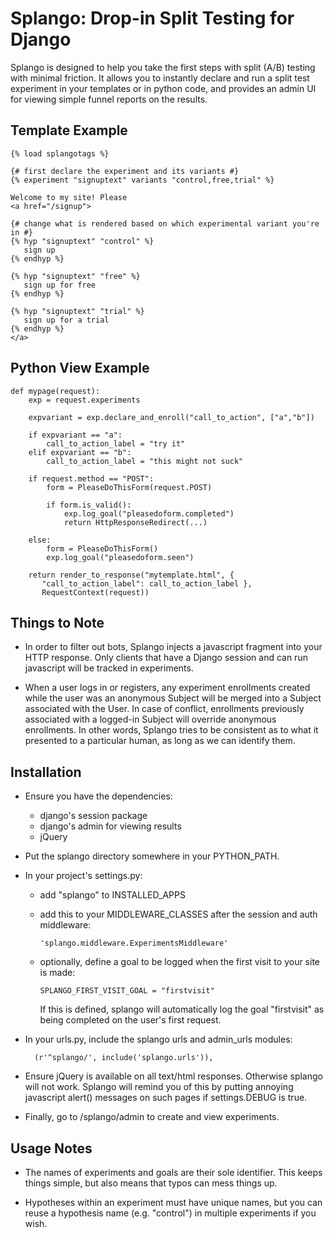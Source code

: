 # Splango: Drop-in Split Testing for Django

Splango is designed to help you take the first steps with split (A/B)
testing with minimal friction.  It allows you to instantly declare and run a
split test experiment in your templates or in python code, and provides an
admin UI for viewing simple funnel reports on the results.

## Template Example

    {% load splangotags %}

    {# first declare the experiment and its variants #}
    {% experiment "signuptext" variants "control,free,trial" %}

    Welcome to my site! Please
    <a href="/signup">

    {# change what is rendered based on which experimental variant you're in #}
    {% hyp "signuptext" "control" %}
       sign up
    {% endhyp %}

    {% hyp "signuptext" "free" %}
       sign up for free
    {% endhyp %}

    {% hyp "signuptext" "trial" %}
       sign up for a trial
    {% endhyp %}
    </a>


## Python View Example

    def mypage(request):
        exp = request.experiments

        expvariant = exp.declare_and_enroll("call_to_action", ["a","b"])

        if expvariant == "a":
            call_to_action_label = "try it"
        elif expvariant == "b":
            call_to_action_label = "this might not suck"

        if request.method == "POST":
            form = PleaseDoThisForm(request.POST)

            if form.is_valid():
                exp.log_goal("pleasedoform.completed")
                return HttpResponseRedirect(...)

        else:
            form = PleaseDoThisForm()
            exp.log_goal("pleasedoform.seen")

        return render_to_response("mytemplate.html", { 
           "call_to_action_label": call_to_action_label },
           RequestContext(request))


## Things to Note

* In order to filter out bots, Splango injects a javascript fragment into
  your HTTP response. Only clients that have a Django session and can run
  javascript will be tracked in experiments.

* When a user logs in or registers, any experiment enrollments created while
  the user was an anonymous Subject will be merged into a Subject associated
  with the User. In case of conflict, enrollments previously associated with
  a logged-in Subject will override anonymous enrollments. In other words,
  Splango tries to be consistent as to what it presented to a particular
  human, as long as we can identify them.


## Installation

* Ensure you have the dependencies:
  * django's session package
  * django's admin for viewing results
  * jQuery

* Put the splango directory somewhere in your PYTHON_PATH.

* In your project's settings.py:

  * add "splango" to INSTALLED_APPS

  * add this to your MIDDLEWARE_CLASSES after the session and auth
    middleware:

        'splango.middleware.ExperimentsMiddleware'

  * optionally, define a goal to be logged when the first visit to your site
    is made:

        SPLANGO_FIRST_VISIT_GOAL = "firstvisit"

    If this is defined, splango will automatically log the goal "firstvisit"
    as being completed on the user's first request.

* In your urls.py, include the splango urls and admin_urls modules:

        (r'^splango/', include('splango.urls')),

* Ensure jQuery is available on all text/html responses. Otherwise splango
  will not work. Splango will remind you of this by putting annoying
  javascript alert() messages on such pages if settings.DEBUG is true.

* Finally, go to /splango/admin to create and view experiments.


## Usage Notes

* The names of experiments and goals are their sole identifier. This keeps
  things simple, but also means that typos can mess things up.

* Hypotheses within an experiment must have unique names, but you can reuse
  a hypothesis name (e.g. "control") in multiple experiments if you wish.

